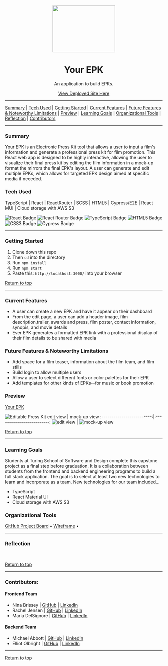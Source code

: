 <div align="center"><img src="https://user-images.githubusercontent.com/76507607/139102243-34da7cea-0986-4126-bd89-7d5e018272cf.png" height="150px" width="200px"/><h1>Your EPK</h1>
<p>An application to build EPKs.</p>
<a href="https://your-epk.herokuapp.com/">View Deployed Site Here</a>
</div>



---

[Summary](#summary) |
[Tech Used](#tech-used) |
[Getting Started](#getting-started) |
[Current Features](#current-features) |
[Future Features & Noteworthy Limitations](#future-features-&-noteworthy-limitations) |
[Preview](#preview) |
[Learning Goals](#learning-goals) |
[Organizational Tools](#organizational-tools) |
[Reflection](#reflection) |
[Contributors](#contributors) 
 
---

### Summary
Your EPK is an Electronic Press Kit tool that allows a user to input a film's information and generate a professional press kit for film promotion. This React web app is designed to be highly interactive, allowing the user to visualize their final press kit by editing the film information in a mock-up format the mirrors the final EPK's layout. A user can generate and edit multiple EPKs, which allows for targeted EPK design aimed at specific media if neeeded. 

 
### Tech Used
TypeScript | React | ReactRouter | SCSS | HTML5 | Cypress/E2E | React MUI | Cloud storage with AWS S3

<p text-align="center"> 
    <img alt="React Badge" src="https://img.shields.io/badge/React-20232A?style=for-the-badge&logo=react&logoColor=61DAFB" />
    <img alt="React Router Badge" src="https://img.shields.io/badge/React_Router-CA4245?style=for-the-badge&logo=react-router&logoColor=white&style=flat-square)" />
    <img alt="TypeScript Badge" src="https://img.shields.io/badge/TypeScript-007ACC?style=for-the-badge&logo=typescript&logoColor=white" />
    <img alt="HTML5 Badge" src="https://img.shields.io/badge/HTML-239120?style=for-the-badge&logo=html5&logoColor=white" />
    <img alt="CSS3 Badge" src="https://img.shields.io/badge/CSS3-1572B6?logo=css3&logoColor=fff&style=flat-square" />
    <img alt="Cypress Badge" src="https://img.shields.io/badge/Cypress-17202C?style=for-the-badge&logo=cypress&logoColor=fff&style=flat-square" />
</p>

---
### Getting Started
1. Clone down this repo 
2. Then ```cd``` into the directory
3. Run ```npm install```
4. Run ```npm start```
5. Paste this: ```http://localhost:3000/``` into your browser


[Return to top](#top)

---
### Current Features
- A user can create a new EPK and have it appear on their dashboard
- From the edit page, a user can add a header image, film description,trailer, awards and press, film poster, contact information, synopis, and movie details
- Ever EPK generates a formatted EPK link with a professional display of their film details to be shared with media


### Future Features & Noteworthy Limitations
- Add space for a film teaser, information about the film team, and film stills
- Build login to allow multiple users
- Allow a user to select different fonts or color palettes for their EPK
- Add templates for other kinds of EPKs--for music or book promotion


### Preview

[Your EPK](https://your-epk.herokuapp.com/dashboard/1)

![Editable Press Kit](https://user-images.githubusercontent.com/81662051/139305802-29734c1d-cc09-420a-afae-26f4240ac9b4.png)
edit view                   | mock-up view
:-------------------------:|:-------------------------:
![edit view](https://user-images.githubusercontent.com/81662051/139305850-e908e01e-7580-4ded-8aae-3bda7b173a09.png) | ![mock-up view](https://user-images.githubusercontent.com/81662051/139305881-634b8d20-1a4b-4ccc-9700-b1acad552f36.png)


[Return to top](#top)

---
### Learning Goals
Students at Turing School of Software and Design complete this capstone project as a final step before graduation. It is a collaboration between students from the frontend and backend engineering programs to build a full stack application. The goal is to select at least two new technologies to learn and incorporate as a team. New technologies for our team included...
- TypeScript 
- React Material UI
- Cloud storage with AWS S3


### Organizational Tools
[GitHub Project Board](https://github.com/your-epk/your-epk/projects/1) •
[Wireframe](https://www.figma.com/file/TcDoNtyfEqeKwCI7mSXP36/yourEPK?node-id=0%3A1) •

---
### Reflection

<br>


[Return to top](#top)

---
### Contributors:
#### Frontend Team
- Nina Brissey | [GitHub](https://github.com/ninabrissey) | [LinkedIn](https://www.linkedin.com/in/ninabrissey/)
- Rachel Jensen | [GitHub](https://github.com/rachelJensen) | [LinkedIn](https://www.linkedin.com/in/racheljensendev/)
- Maria DelSignore | [GitHub](https://github.com/madhaus4) | [LinkedIn](https://www.linkedin.com/in/mariadelsignore/)
#### Backend Team
- Michael Abbott | [GitHub](https://github.com/AbbottMichael) | [LinkedIn](https://www.linkedin.com/in/mjabbottdesign/)
- Elliot Olbright | [GitHub](https://github.com/ElliotOlbright) | [LinkedIn](https://www.linkedin.com/in/elliotolbright/)




---
[Return to top](#top)




